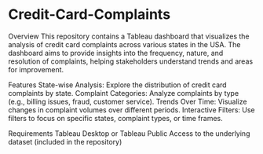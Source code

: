 # Credit-Card-Complaints

Overview
This repository contains a Tableau dashboard that visualizes the analysis of credit card complaints across various states in the USA. The dashboard aims to provide insights into the frequency, nature, and resolution of complaints, helping stakeholders understand trends and areas for improvement.

Features
State-wise Analysis: Explore the distribution of credit card complaints by state.
Complaint Categories: Analyze complaints by type (e.g., billing issues, fraud, customer service).
Trends Over Time: Visualize changes in complaint volumes over different periods.
Interactive Filters: Use filters to focus on specific states, complaint types, or time frames.

Requirements
Tableau Desktop or Tableau Public
Access to the underlying dataset (included in the repository)
